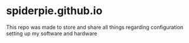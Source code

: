 # spiderpie.github.io
This repo was made to store and share all things regarding configuration setting up my software and hardware
